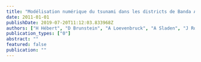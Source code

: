 ```yaml
---
title: "Modélisation numérique du tsunami dans les districts de Banda Aceh et Lhok Nga"
date: 2011-01-01
publishDate: 2019-07-20T11:12:03.833968Z
authors: ["H Hébert", "D Brunstein", "A Loevenbruck", "A Sladen", "J Roger", "F Schindelé", "F Lavigne", "F Vautier"]
publication_types: ["0"]
abstract: ""
featured: false
publication: ""
---
```


